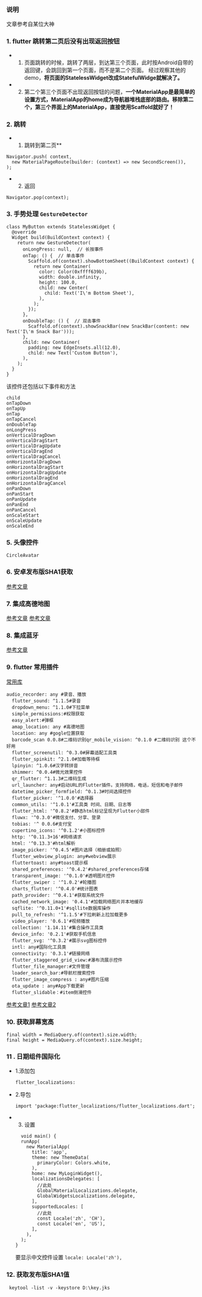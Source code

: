 ### 说明

文章参考自某位大神

### 1. flutter 跳转第二页后没有出现返回按钮

 + 1. 页面跳转的时候，跳转了两层，到达第三个页面，此时按Android自带的返回键，会跳回到第一个页面，而不是第二个页面。
经过观察其他的demo，**将页面的StatelessWidget改成StatefulWidge就解决了。**

+ 2. 第二个第三个页面不出现返回按钮的问题，**一个MaterialApp是最简单的设置方式，MaterialApp的home成为导航器堆栈底部的路由。移除第二个，第三个界面上的MaterialApp，直接使用Scaffold就好了！**

### 2. 跳转

 + 1. 跳转到第二页**

```
Navigator.push( context,
  new MaterialPageRoute(builder: (context) => new SecondScreen()),
);
```

+ 2. 返回

```
Navigator.pop(context);
```

### 3. 手势处理 `GestureDetector`

```
class MyButton extends StatelessWidget {
  @override
  Widget build(BuildContext context) {
    return new GestureDetector(
      onLongPress: null,  // 长按事件
      onTap: () {  // 单击事件
        Scaffold.of(context).showBottomSheet((BuildContext context) {
          return new Container(
            color: Color(0xffff639b),
            width: double.infinity,
            height: 100.0,
            child: new Center(
              child: Text('I\'m Bottom Sheet'),
            ),
          );
        });
      },
      onDoubleTap: () {  // 双击事件
        Scaffold.of(context).showSnackBar(new SnackBar(content: new Text('I\'m Snack Bar')));
      },
      child: new Container(
        padding: new EdgeInsets.all(12.0),
        child: new Text('Custom Button'),
      ),
    );
  }
}
```
该控件还包括以下事件和方法

```
child
onTapDown
onTapUp
onTap
onTapCancel
onDoubleTap
onLongPress
onVerticalDragDown
onVerticalDragStart
onVerticalDragUpdate
onVerticalDragEnd
onVerticalDragCancel
onHorizontalDragDown
onHorizontalDragStart
onHorizontalDragUpdate
onHorizontalDragEnd
onHorizontalDragCancel
onPanDown
onPanStart
onPanUpdate
onPanEnd
onPanCancel
onScaleStart
onScaleUpdate
onScaleEnd
```

### 5. 头像控件

`CircleAvatar`

### 6. 安卓发布版SHA1获取

[参考文章](https://blog.csdn.net/qq_29269233/article/details/53725865)

### 7. 集成高德地图

[参考文章](https://segmentfault.com/a/1190000016342825)
[参考文章](https://blog.csdn.net/a1057962851/article/details/86024154)

### 8. 集成蓝牙

[参考文章](https://pub.dartlang.org/packages/flutter_blue)


### 9. flutter 常用插件

[常用库](https://blog.csdn.net/szintu/article/details/82666335)

```
audio_recorder: any #录音、播放
  flutter_sound: ^1.1.5#录音
  dropdown_menu: ^1.1.0#下拉菜单
  simple_permissions:#权限获取
  easy_alert:#弹框
  amap_location: any #高德地图
  location: any #gogle位置获取
  barcode_scan 0.0.8#二维码识别qr_mobile_vision: ^0.1.0 #二维码识别 这个不好用
  flutter_screenutil: ^0.3.0#屏幕适配工具类  
  flutter_spinkit: ^2.1.0#加载等待框
  lpinyin: ^1.0.6#汉字转拼音
  shimmer: ^0.0.4#微光效果控件
  qr_flutter: ^1.1.3#二维码生成
  url_launcher: any#启动URL的Flutter插件。支持网络，电话，短信和电子邮件
  datetime_picker_formfield: ^0.1.3#时间选择控件
  flutter_picker: '^1.0.0'#选择器
  common_utils: '^1.0.1'#工具类 时间、日期、日志等
  flutter_html: '^0.8.2'#静态html标记呈现为Flutter小部件
  fluwx: '^0.3.0'#微信支付、分享、登录
  tobias: '^ 0.0.6#支付宝
  cupertino_icons: '^0.1.2'#小图标控件
  http: '^0.11.3+16'#网络请求
  html: '^0.13.3'#html解析
  image_picker: '^0.4.5'#图片选择（相册或拍照）
  flutter_webview_plugin: any#webview展示
  fluttertoast: any#toast提示框
  shared_preferences: '^0.4.2'#shared_preferences存储
  transparent_image: '^0.1.0'#透明图片控件
  flutter_swiper : '^1.0.2'#轮播图
  charts_flutter: '^0.4.0'#统计图表
  path_provider: '^0.4.1'#获取系统文件
  cached_network_image: '0.4.1'#加载网络图片并本地缓存
  sqflite: '^0.11.0+1'#sqllite数据库操作
  pull_to_refresh: '^1.1.5'#下拉刷新上拉加载更多
  video_player: '0.6.1'#视频播放
  collection: '1.14.11'#集合操作工具类
  device_info: '0.2.1'#获取手机信息
  flutter_svg: '^0.3.2'#展示svg图标控件
  intl: any#国际化工具类
  connectivity: '0.3.1'#链接网络
  flutter_staggered_grid_view:#瀑布流展示控件
  flutter_file_manager:#文件管理
  loader_search_bar:#导航栏搜索控件
  flutter_image_compress : any#图片压缩
  ota_update : any#App下载更新
  flutter_slidable：#item侧滑控件
```
[参考文章1](https://blog.csdn.net/weixin_30512027/article/details/84381611)
[参考文章2](https://www.jianshu.com/p/c78ef5cf7f6a)

### 10. 获取屏幕宽高

```
final width = MediaQuery.of(context).size.width;
final height = MediaQuery.of(context).size.height;
```

### 11 . 日期组件国际化

+ 1.添加包

   `flutter_localizations:`

+ 2.导包 

  `import 'package:flutter_localizations/flutter_localizations.dart';`

+ 3. 设置
  
  ```
    void main() {
    runApp(
      new MaterialApp(
        title: 'app',
        theme: new ThemeData(
          primaryColor: Colors.white,
        ),
        home: new MyLoginWidget(),
        localizationsDelegates: [
          //此处
          GlobalMaterialLocalizations.delegate,
          GlobalWidgetsLocalizations.delegate,
        ],
        supportedLocales: [
          //此处
          const Locale('zh', 'CH'),
          const Locale('en', 'US'),
        ],
      ),
    );
  }
  ```
  要显示中文控件设置
  `locale: Locale('zh'),`

### 12. 获取发布版SHA1值

` keytool -list -v -keystore D:\key.jks`
